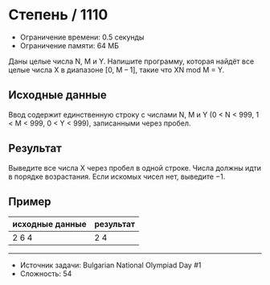 # Степень / 1110

* Ограничение времени: 0.5 секунды
* Ограничение памяти: 64 МБ

Даны целые числа N, M и Y. Напишите программу, которая найдёт все целые числа X в диапазоне [0, M – 1], такие что XN mod M = Y.

## Исходные данные

Ввод содержит единственную строку с числами N, M и Y (0 < N < 999, 1 < M < 999, 0 < Y < 999), записанными через пробел.

## Результат

Выведите все числа X через пробел в одной строке. Числа должны идти в порядке возрастания. Если искомых чисел нет, выведите −1.

## Пример

| исходные данные | результат |
| --------------- | --------- |
| 2 6 4           | 2 4       |

---

* Источник задачи: Bulgarian National Olympiad Day #1
* Сложность: 54